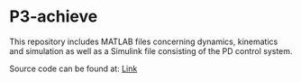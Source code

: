 # P3-achieve
This repository includes MATLAB files concerning dynamics, kinematics and simulation as well as a Simulink file consisting of the PD control system.

Source code can be found at: [Link](https://github.com/SorenMV/P3-crust)
